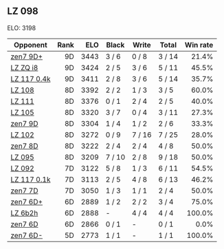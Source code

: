 ## LZ 098 ##

ELO: 3198

Opponent | Rank | ELO | Black | Write | Total | Win rate
---------|-----:|----:|-------|-------|-------|-------:
[zen7 9D+](zen7%209D+.md) | 9D | 3443 | 3 / 6 | 0 / 8 | 3 / 14 | 21.4%
[LZ ZQ i8](LZ%20ZQ%20i8.md) | 9D | 3424 | 2 / 5 | 3 / 6 | 5 / 11 | 45.5%
[LZ 117 0.4k](LZ%20117%200.4k.md) | 9D | 3411 | 2 / 8 | 3 / 6 | 5 / 14 | 35.7%
[LZ 108](LZ%20108.md) | 8D | 3392 | 2 / 2 | 1 / 3 | 3 / 5 | 60.0%
[LZ 111](LZ%20111.md) | 8D | 3376 | 0 / 1 | 2 / 4 | 2 / 5 | 40.0%
[LZ 105](LZ%20105.md) | 8D | 3320 | 3 / 7 | 0 / 4 | 3 / 11 | 27.3%
[zen7 9D](zen7%209D.md) | 8D | 3304 | 1 / 4 | 1 / 2 | 2 / 6 | 33.3%
[LZ 102](LZ%20102.md) | 8D | 3272 | 0 / 9 | 7 / 16 | 7 / 25 | 28.0%
[zen7 8D](zen7%208D.md) | 8D | 3222 | 2 / 4 | 2 / 4 | 4 / 8 | 50.0%
[LZ 095](LZ%20095.md) | 8D | 3209 | 7 / 10 | 2 / 8 | 9 / 18 | 50.0%
[LZ 092](LZ%20092.md) | 7D | 3122 | 5 / 8 | 1 / 3 | 6 / 11 | 54.5%
[LZ 117 0.1k](LZ%20117%200.1k.md) | 7D | 3113 | 2 / 5 | 4 / 8 | 6 / 13 | 46.2%
[zen7 7D](zen7%207D.md) | 7D | 3050 | 1 / 3 | 1 / 1 | 2 / 4 | 50.0%
[zen7 6D+](zen7%206D+.md) | 6D | 2889 | 1 / 2 | 2 / 2 | 3 / 4 | 75.0%
[LZ 6b2h](LZ%206b2h.md) | 6D | 2888 | - | 4 / 4 | 4 / 4 | 100.0%
[zen7 6D](zen7%206D.md) | 6D | 2866 | 0 / 1 | - | 0 / 1 | 0.0%
[zen7 6D-](zen7%206D-.md) | 5D | 2773 | 1 / 1 | - | 1 / 1 | 100.0%
